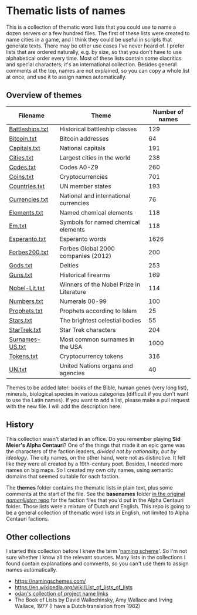 # Thematic lists of names

This is a collection of thematic word lists that you could use to name a dozen servers or a few hundred files. The first of these lists were created to name cities in a game, and I think they could be useful in scripts that generate texts. There may be other use cases I've never heard of. I prefer lists that are ordered naturally, e.g. by size, so that you don't have to use alphabetical order every time. Most of these lists contain some diacritics and special characters; it's an international collection. Besides general comments at the top, names are not explained, so you can copy a whole list at once, and use it to assign names automatically.

## Overview of themes

|Filename|Theme|Number of names|
|-|-|-|
|[Battleships.txt](themes/Battleships.txt)|Historical battleship classes|129|
|[Bitcoin.txt](themes/Bitcoin.txt)|Bitcoin addresses|64|
|[Capitals.txt](themes/Capitals.txt)|National capitals|191|
|[Cities.txt](themes/Cities.txt)|Largest cities in the world|238|
|[Codes.txt](themes/Codes.txt)|Codes A0-Z9|260|
|[Coins.txt](themes/Coins.txt)|Cryptocurrencies|701|
|[Countries.txt](themes/Countries.txt)|UN member states|193|
|[Currencies.txt](themes/Currencies.txt)|National and international currencies|76|
|[Elements.txt](themes/Elements.txt)|Named chemical elements|118|
|[Em.txt](themes/Em.txt)|Symbols for named chemical elements|118|
|[Esperanto.txt](themes/Esperanto.txt)|Esperanto words|1626|
|[Forbes200.txt](themes/Forbes200.txt)|Forbes Global 2000 companies (2012)|200|
|[Gods.txt](themes/Gods.txt)|Deities|253|
|[Guns.txt](themes/Guns.txt)|Historical firearms|169|
|[Nobel-Lit.txt](themes/Nobel-Lit.txt)|Winners of the Nobel Prize in Literature|114|
|[Numbers.txt](themes/Numbers.txt)|Numerals 00-99|100|
|[Prophets.txt](themes/Prophets.txt)|Prophets according to Islam|25|
|[Stars.txt](themes/Stars.txt)|The brightest celestial bodies|55|
|[StarTrek.txt](themes/StarTrek.txt)|Star Trek characters|204|
|[Surnames-US.txt](themes/Surnames-US.txt)|Most common surnames in the USA|1000|
|[Tokens.txt](themes/Tokens.txt)|Cryptocurrency tokens|316|
|[UN.txt](themes/UN.txt)|United Nations organs and agencies|40|

Themes to be added later: books of the Bible, human genes (very long list), minerals, biological species in various categories (difficult if you don't want to use the Latin names). If you want to add a list, please make a pull request with the new file. I will add the description here.

## History

This collection wasn't started in an office. Do you remember playing **Sid Meier's Alpha Centauri**? One of the things that made it an epic game was the characters of the faction leaders, *divided not by nationality, but by ideology*. The city names, on the other hand, were not as distinctive. It felt like they were all created by a 19th-century poet. Besides, I needed more names on big maps. So I created my own city names, using semantic domains that seemed suitable for each faction.

The **themes** folder contains the thematic lists in plain text, plus some comments at the start of the file. See the **basenames** folder [in the original *namenlijsten* repo](https://github.com/ProkhorZ/namenlijsten) for the faction files that you'd put in the Alpha Centauri folder. Those lists were a mixture of Dutch and English. This repo is going to be a general collection of thematic word lists in English, not limited to Alpha Centauri factions.

## Other collections

I started this collection before I knew the term '[naming scheme](https://en.wikipedia.org/wiki/Computer_network_naming_scheme)'. So I'm not sure whether I know all the relevant sources. Many lists in the collections I found contain explanations and comments, so you can't use them to assign names automatically.
* https://namingschemes.com/
* https://en.wikipedia.org/wiki/List_of_lists_of_lists 
* [odan's collection of project name links](https://gist.github.com/odan/3eb5bbd32f9800de4842bfbc9d7c5968)
* The Book of Lists by David Wallechinsky, Amy Wallace and Irving Wallace, 1977 (I have a Dutch translation from 1982)
